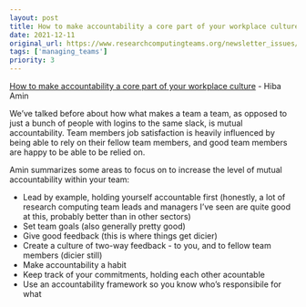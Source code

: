 ```yaml
---
layout: post
title: How to make accountability a core part of your workplace culture - Hiba Amin
date: 2021-12-11
original_url: https://www.researchcomputingteams.org/newsletter_issues/0104
tags: ['managing_teams']
priority: 3
---
```


<!-- markdownlint-disable MD033 -->
<!-- markdownlint-disable MD041 -->
<!-- markdownlint-disable MD049 -->

[How to make accountability a core part of your workplace culture](https://hypercontext.com/blog/management-skills/create-culture-accountability-workplace) - Hiba Amin

We’ve talked before about how what makes a team a team, as opposed to just a bunch of people with logins to the same slack, is mutual accountability.  Team members job satisfaction is heavily influenced by being able to rely on their fellow team members, and good team members are happy to be able to be relied on.

Amin summarizes some areas to focus on to increase the level of mutual accountability within your team:

- Lead by example, holding yourself accountable first (honestly, a lot of research computing team leads and managers I’ve seen are quite good at this, probably better than in other sectors)
- Set team goals (also generally pretty good)
- Give good feedback (this is where things get dicier)
- Create a culture of two-way feedback - to you, and to fellow team members (dicier still)
- Make accountability a habit
- Keep track of your commitments, holding each other acountable
- Use an accountability framework so you know who’s responsibile for what
